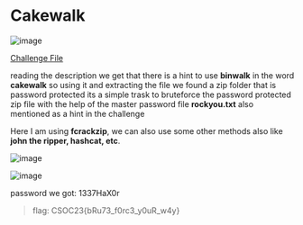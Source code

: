# Cakewalk

![image](https://github.com/nikunjagarwal17/CSOC-IITBHU/assets/144536875/476c32b9-6b32-4b9d-9ca9-00458ddb8cf3)

[Challenge File](https://github.com/0xkn1gh7/CSOC23-Infosec/blob/main/Week-1-Forensics/chall2)

reading the description we get that there is a hint to use **binwalk** in the word **cakewalk** so using it and extracting the file we found a zip folder that is password protected its a simple trask to bruteforce the password protected zip file with the help of the master password file **rockyou.txt** also mentioned as a hint in the challenge 

Here I am using **fcrackzip**, we can also use some other methods also like **john the ripper, hashcat, etc**.

![image](https://github.com/nikunjagarwal17/CSOC-IITBHU/assets/144536875/6fb74a1c-b5a9-4c7e-ba26-4a71313af820)

![image](https://github.com/nikunjagarwal17/CSOC-IITBHU/assets/144536875/7beeecbe-6656-43f3-a9d7-b637b7a78990)

password we got: 1337HaX0r

> flag: CSOC23{bRu73_f0rc3_y0uR_w4y}
